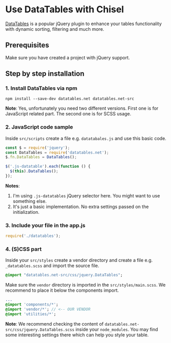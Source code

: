 # Use DataTables with Chisel

[DataTables](https://datatables.net) is a popular jQuery plugin to enhance your tables functionality with dynamic sorting, filtering and much more.

## Prerequisites

Make sure you have created a project with jQuery support.

## Step by step installation

### 1. Install DataTables via npm

```
npm install --save-dev datatables.net datatables.net-src
```

**Note**: Yes, unfortunately you need two different versions. First one is for JavaScript related part. The second one is for SCSS usage.

### 2. JavaScript code sample

Inside ``src/scripts`` create a file e.g. ``datatabales.js`` and use this basic code.

```javascript
const $ = require('jquery');
const DataTables = require('datatables.net');
$.fn.DataTables = DataTables();

$('.js-datatable').each(function () {
  $(this).DataTables();
});
```

**Notes**: 
1. I'm using ``.js-datatables`` jQuery selector here. You might want to use something else.
2. It's just a basic implementation. No extra settings passed on the initialization.

### 3. Include your file in the app.js

```javascript
require('./datatables');
```

### 4. (S)CSS part

Inside your ``src/styles`` create a vendor directory and create a file e.g. ``_datatables.scss`` and import the source file.

```sass
@import "datatables.net-src/css/jquery.DataTables";
```

Make sure the ``vendor`` directory is imported in the ``src/styles/main.scss``. We recommend to place it below the components import.

```sass
...
@import 'components/*';
@import 'vendor/*'; // <-- OUR VENDOR
@import 'utilities/*';
```

**Note**: We recommend checking the content of ``datatables.net-src/css/jquery.DataTables.scss`` inside your ``node_modules``. You may find some interesting settings there which can help you style your table.
